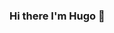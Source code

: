 ### Hi there I'm Hugo 👋

<!--
Current Location: In between Hong Kong, London and San Francisco 

- 🔭 I’m currently working on plant disease identification with a really poor dataset ... 
- 🌱 I’m currently learning more about machine learning and computer vision tasks
- 👯 I’m looking to collaborate on projects in areas of computer vision and data analysis
- 💬 Ask me about: anything related
- 📫 How to reach me: https://www.linkedin.com/in/hugosiu/ 
- ⚡ Fun fact: Started running recently :) Connect with me on Linkedin!
-->

